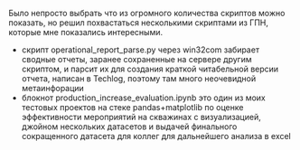 Было непросто выбрать что из огромного количества скриптов можно показать, но решил похвастаться несколькими скриптами из ГПН, которые мне показались интересными.
 - скрипт operational_report_parse.py через win32com забирает сводные отчеты, заранее сохраненные на сервере другим скриптом, и парсит их для создания краткой читабельной версии отчета, написан в Techlog, поэтому там много неочевидной метаинфорации 
 - блокнот production_increase_evaluation.ipynb это один из моих тестовых проектов на стеке pandas+matplotlib по оценке эффективности мероприятий на скважинах с визуализацией, джойном нескольких датасетов и выдачей финального сокращенного датасета для коллег для дальнейшего анализа в excel
